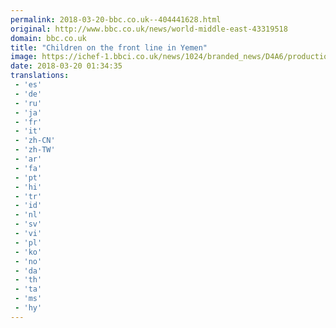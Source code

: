 ```yaml
---
permalink: 2018-03-20-bbc.co.uk--404441628.html
original: http://www.bbc.co.uk/news/world-middle-east-43319518
domain: bbc.co.uk
title: "Children on the front line in Yemen"
image: https://ichef-1.bbci.co.uk/news/1024/branded_news/D4A6/production/_100483445_p061n193.jpg
date: 2018-03-20 01:34:35
translations: 
 - 'es'
 - 'de'
 - 'ru'
 - 'ja'
 - 'fr'
 - 'it'
 - 'zh-CN'
 - 'zh-TW'
 - 'ar'
 - 'fa'
 - 'pt'
 - 'hi'
 - 'tr'
 - 'id'
 - 'nl'
 - 'sv'
 - 'vi'
 - 'pl'
 - 'ko'
 - 'no'
 - 'da'
 - 'th'
 - 'ta'
 - 'ms'
 - 'hy'
---
```


